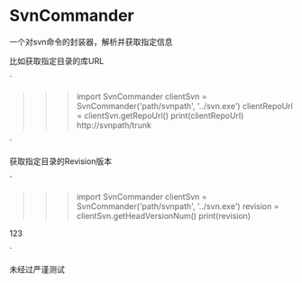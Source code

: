 # SvnCommander

一个对svn命令的封装器，解析并获取指定信息

比如获取指定目录的库URL

`

>>> import SvnCommander
>>> clientSvn = SvnCommander('path/svnpath', '../svn.exe')
>>> clientRepoUrl = clientSvn.getRepoUrl()
>>> print(clientRepoUrl)
http://svnpath/trunk

`


获取指定目录的Revision版本

`
>>> import SvnCommander
>>> clientSvn = SvnCommander('path/svnpath', '../svn.exe')
>>> revision = clientSvn.getHeadVersionNum()
>>> print(revision)

123

`



未经过严谨测试
